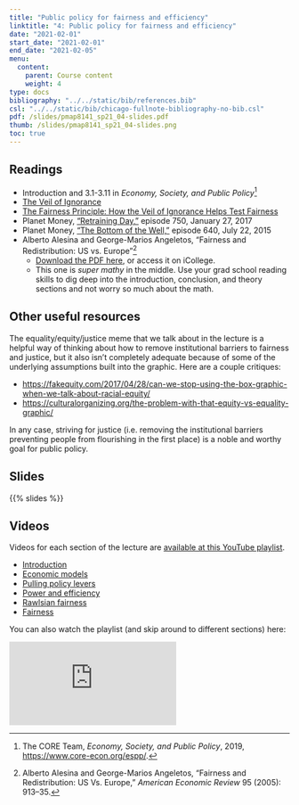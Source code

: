```yaml
---
title: "Public policy for fairness and efficiency"
linktitle: "4: Public policy for fairness and efficiency"
date: "2021-02-01"
start_date: "2021-02-01"
end_date: "2021-02-05"
menu:
  content:
    parent: Course content
    weight: 4
type: docs
bibliography: "../../static/bib/references.bib"
csl: "../../static/bib/chicago-fullnote-bibliography-no-bib.csl"
pdf: /slides/pmap8141_sp21_04-slides.pdf
thumb: /slides/pmap8141_sp21_04-slides.png
toc: true
---
```


## Readings

-   <i class="fas fa-book"></i> Introduction and 3.1-3.11 in *Economy, Society, and Public Policy*[^1]
-   <i class="fab fa-youtube"></i> [The Veil of Ignorance](https://www.youtube.com/watch?v=A8GDEaJtbq4)
-   <i class="fas fa-external-link-square-alt"></i> [The Fairness Principle: How the Veil of Ignorance Helps Test Fairness](https://fs.blog/2017/10/veil-ignorance/)
-   <i class="fas fa-podcast"></i> Planet Money, [“Retraining Day,”](https://www.npr.org/sections/money/2017/01/27/512060753/episode-750-retraining-day) episode 750, January 27, 2017
-   <i class="fas fa-podcast"></i> Planet Money, [“The Bottom of the Well,”](https://www.npr.org/sections/money/2015/07/22/425392169/episode-640-the-bottom-of-the-well) episode 640, July 22, 2015
-   <i class="far fa-file-pdf"></i> Alberto Alesina and George-Marios Angeletos, “Fairness and Redistribution: US vs. Europe”[^2]
    -   [Download the PDF here](https://scholar.harvard.edu/files/alesina/files/fairness_and_redistribution.pdf), or access it on iCollege.
    -   This one is *super mathy* in the middle. Use your grad school reading skills to dig deep into the introduction, conclusion, and theory sections and not worry so much about the math.

## Other useful resources

The equality/equity/justice meme that we talk about in the lecture is a helpful way of thinking about how to remove institutional barriers to fairness and justice, but it also isn’t completely adequate because of some of the underlying assumptions built into the graphic. Here are a couple critiques:

-   https://fakequity.com/2017/04/28/can-we-stop-using-the-box-graphic-when-we-talk-about-racial-equity/
-   https://culturalorganizing.org/the-problem-with-that-equity-vs-equality-graphic/

In any case, striving for justice (i.e. removing the institutional barriers preventing people from flourishing in the first place) is a noble and worthy goal for public policy.

## Slides

{{% slides %}}

## Videos

Videos for each section of the lecture are [available at this YouTube playlist](https://www.youtube.com/playlist?list=PLS6tnpTr39sHT2tMtBjvShjzU9KNPVWaE).

-   [Introduction](https://www.youtube.com/watch?v=lXIluFd_MZ4&list=PLS6tnpTr39sHT2tMtBjvShjzU9KNPVWaE)
-   [Economic models](https://www.youtube.com/watch?v=NoCZU3INvFY&list=PLS6tnpTr39sHT2tMtBjvShjzU9KNPVWaE)
-   [Pulling policy levers](https://www.youtube.com/watch?v=SjVDU6jPPwE&list=PLS6tnpTr39sHT2tMtBjvShjzU9KNPVWaE)
-   [Power and efficiency](https://www.youtube.com/watch?v=doM6HitjGTQ&list=PLS6tnpTr39sHT2tMtBjvShjzU9KNPVWaE)
-   [Rawlsian fairness](https://www.youtube.com/watch?v=OAeSbwp2O2I&list=PLS6tnpTr39sHT2tMtBjvShjzU9KNPVWaE)
-   [Fairness](https://www.youtube.com/watch?v=nKVLV3U6ga0&list=PLS6tnpTr39sHT2tMtBjvShjzU9KNPVWaE)

You can also watch the playlist (and skip around to different sections) here:

<div class="embed-responsive embed-responsive-16by9">

<iframe class="embed-responsive-item" src="https://www.youtube.com/embed/playlist?list=PLS6tnpTr39sHT2tMtBjvShjzU9KNPVWaE" frameborder="0" allow="accelerometer; autoplay; encrypted-media; gyroscope; picture-in-picture" allowfullscreen>
</iframe>

</div>

[^1]: The CORE Team, *Economy, Society, and Public Policy*, 2019, <https://www.core-econ.org/espp/>.

[^2]: Alberto Alesina and George-Marios Angeletos, “Fairness and Redistribution: US Vs. Europe,” *American Economic Review* 95 (2005): 913–35.
